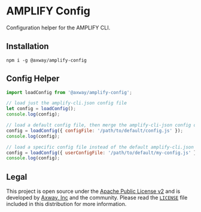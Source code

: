 # AMPLIFY Config

Configuration helper for the AMPLIFY CLI.

## Installation

	npm i -g @axway/amplify-config

## Config Helper

```js
import loadConfig from '@axway/amplify-config';

// load just the amplify-cli.json config file
let config = loadConfig();
console.log(config);

// load a default config file, then merge the amplify-cli-json config on top
config = loadConfig({ configFile: '/path/to/default/config.js' });
console.log(config);

// load a specific config file instead of the default amplify-cli.json file
config = loadConfig({ userConfigFile: '/path/to/default/my-config.js' });
console.log(config);
```

## Legal

This project is open source under the [Apache Public License v2][1] and is developed by
[Axway, Inc](http://www.axway.com/) and the community. Please read the [`LICENSE`][1] file included
in this distribution for more information.

[1]: https://github.com/appcelerator/amplify-tooling/blob/master/packages/amplify-cli-utils/LICENSE
